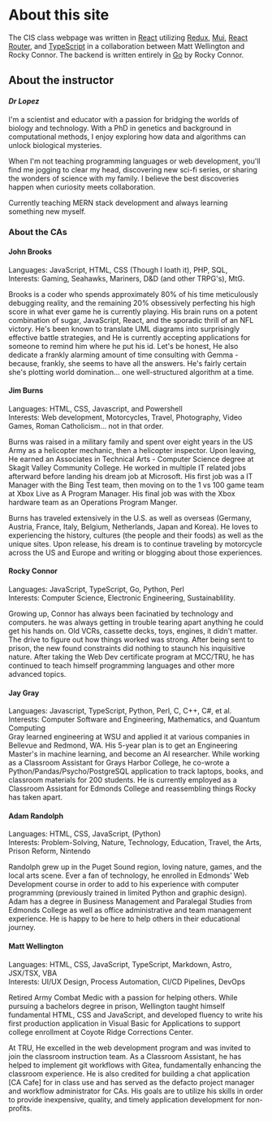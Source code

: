 # About this site  
The CIS class webpage was written in [React][] utilizing [Redux][], [Mui][], [React Router][], and [TypeScript][] in a collaboration between Matt Wellington and Rocky Connor. The backend is written entirely in [Go][] by  Rocky Connor.

[React]: http://localhost:22022/websites/react.dev
[Redux]: http://localhost:22022/websites/redux-toolkit.js.com
[Mui]: http://localhost:22022/websites/mui.com
[React Router]: http://localhost:22022/websites/reactrouter.com
[Go]: http://localhost:22022/websites/www.w3schools.com/go/go_introduction.html
[TypeScript]: http://localhost:22022/websites/www.typescriptlang.org

## About the instructor  
#### *Dr Lopez*  
I'm a scientist and educator with a passion for bridging the worlds of biology and technology. With a PhD in genetics and background in computational methods, I enjoy exploring how data and algorithms can unlock biological mysteries.

When I'm not teaching programming languages or web development, you'll find me jogging to clear my head, discovering new sci-fi series, or sharing the wonders of science with my family. I believe the best discoveries happen when curiosity meets collaboration.

Currently teaching MERN stack development and always learning something new myself.

### About the CAs  

#### John Brooks
Languages: JavaScript, HTML, CSS (Though I loath it), PHP, SQL,    
Interests:  Gaming, Seahawks, Mariners, D&D (and other TRPG's), MtG. 

Brooks is a coder who spends approximately 80% of his time meticulously debugging reality, and the remaining 20% obsessively perfecting his high score in what ever game he is currently playing.
His brain runs on a potent combination of sugar, JavaScript, React, and the sporadic thrill of an NFL victory. 
He's been known to translate UML diagrams into surprisingly effective battle strategies, and He is currently accepting applications for someone to remind him where he put his id. 
Let's be honest, He also dedicate a frankly alarming amount of time consulting with Gemma - because, frankly, she seems to have all the answers.
He's fairly certain she's plotting world domination… one well-structured algorithm at a time.

#### Jim Burns
Languages: HTML, CSS, Javascript, and Powershell    
Interests: Web development, Motorcycles, Travel, Photography, Video Games, Roman Catholicism... not in that order.  

Burns was raised in a military family and spent over eight years in the US Army as a helicopter mechanic, then a helicopter inspector. 
Upon leaving, He earned an Associates in Technical Arts - Computer Science degree at Skagit Valley Community College. He worked in multiple IT related jobs afterward before landing his dream job at Microsoft. 
His first job was a IT Manager with the Bing Test team, then moving on to the 1 vs 100 game team at Xbox Live as A Program Manager. 
His final job was with the Xbox hardware team as an Operations Program Manger.

Burns has traveled extensively in the U.S. as well as overseas (Germany, Austria, France, Italy, Belgium, Netherlands, Japan and Korea). 
He loves to experiencing the history, cultures (the people and their foods) as well as the unique sites. 
Upon release, his dream is to continue traveling by motorcycle across the US and Europe and writing or blogging about those experiences.

#### Rocky Connor
Languages: JavaScript, TypeScript, Go, Python, Perl  
Interests: Computer Science, Electronic Engineering, Sustainablility.

Growing up, Connor has always been facinatied by technology and computers.
he was always getting in trouble tearing apart anything he could get his hands on.
Old VCRs, cassette decks, toys, engines, it didn't matter. The drive to figure out
how things worked was strong. After being sent to prison, the new found constraints
did nothing to staunch his inquisitive nature. After taking the Web Dev certificate 
program at MCC/TRU, he has continued to teach himself programming languages and
other more advanced topics.

#### Jay Gray

Languages: Javascript, TypeScript, Python, Perl, C, C++, C#, et al.  
Interests: Computer Software and Engineering, Mathematics, and Quantum Computing  
 Gray learned engineering at WSU and applied it at various companies in Bellevue and Redmond, WA.
His 5-year plan is to get an Engineering Master's in machine learning, and become an AI researcher.
While working as a Classroom Assistant for Grays Harbor College, he co-wrote a Python/Pandas/Psycho/PostgreSQL application to track laptops, books, and classroom materials for 200 students.
He is currently employed as a Classroom Assistant for Edmonds College and reassembling things Rocky has taken apart.

#### Adam Randolph
Languages: HTML, CSS, JavaScript, (Python)  
Interests: Problem-Solving, Nature, Technology, Education, Travel, the Arts, Prison Reform, Nintendo  

Randolph grew up in the Puget Sound region, loving nature, games, and the local arts scene. Ever a fan of technology, he enrolled in Edmonds’ Web Development course in order to add to his experience with computer programming (previously trained in limited Python and graphic design). Adam has a degree in Business Management and Paralegal Studies from Edmonds College as well as office administrative and team management experience. He is happy to be here to help others in their educational journey.  

#### Matt Wellington
Languages: HTML, CSS, JavaScript, TypeScript, Markdown, Astro, JSX/TSX, VBA  
Interests: UI/UX Design, Process Automation, CI/CD Pipelines, DevOps  

  Retired Army Combat Medic with a passion for helping others. While pursuing a bachelors degree in prison, Wellington taught himself fundamental HTML, CSS and JavaScript, and developed fluency to write his first production application in Visual Basic for Applications to support college enrollment at Coyote Ridge Corrections Center. 

  At TRU, He excelled in the web development program and was invited to join the classroom instruction team. As a Classroom Assistant, he has helped to implement git workflows with Gitea, fundamentally enhancing the classroom experience. He is also credited for building a chat application [CA Cafe] for in class use and has served as the defacto project manager and workflow administrator for CAs. His goals are to utilize his skills in order to provide inexpensive, quality, and timely application development for non-profits. 
